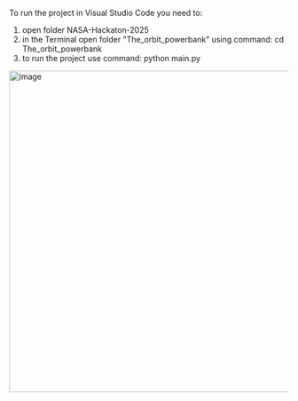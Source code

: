 To run the project in Visual Studio Code you need to:
1. open folder NASA-Hackaton-2025
2. in the Terminal open folder "The_orbit_powerbank" using command: cd The_orbit_powerbank
3. to run the project use command: python main.py


<img width="945" height="580" alt="image" src="https://github.com/user-attachments/assets/40578ac6-b28c-4ea3-b98b-1d5b82412cd4" />
